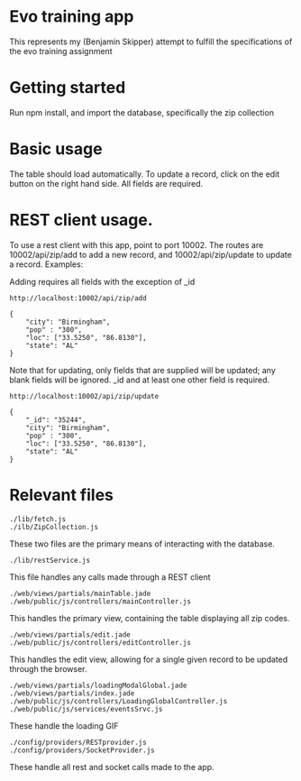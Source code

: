 Evo training app
======================

This represents my (Benjamin Skipper) attempt to fulfill the specifications of the evo training assignment

# Getting started

Run npm install, and import the database, specifically the zip collection

# Basic usage

The table should load automatically. To update a record, click on the edit button on the right hand side. All fields are required.

# REST client usage.

To use a rest client with this app, point to port 10002. The routes are 10002/api/zip/add to add a new record, and 10002/api/zip/update to update a record.
Examples:

Adding requires all fields with the exception of _id
```
http://localhost:10002/api/zip/add

{
    "city": "Birmingham",
    "pop" : "300",
    "loc": ["33.5250", "86.8130"],
    "state": "AL"
}
```

Note that for updating, only fields that are supplied will be updated; any blank fields will be ignored. _id and at least one other field is required.
```
http://localhost:10002/api/zip/update

{
    "_id": "35244",
    "city": "Birmingham",
    "pop" : "300",
    "loc": ["33.5250", "86.8130"],
    "state": "AL"
}
```

# Relevant files

```
./lib/fetch.js
./ilb/ZipCollection.js
```

These two files are the primary means of interacting with the database.

```
./lib/restService.js
```

This file handles any calls made through a REST client

```
./web/views/partials/mainTable.jade
./web/public/js/controllers/mainController.js
```

This handles the primary view, containing the table displaying all zip codes.

```
./web/views/partials/edit.jade
./web/public/js/controllers/editController.js
```

This handles the edit view, allowing for a single given record to be updated through the browser.

```
./web/views/partials/loadingModalGlobal.jade
./web/views/partials/index.jade
./web/public/js/controllers/LoadingGlobalController.js
./web/public/js/services/eventsSrvc.js
```

These handle the loading GIF

```
./config/providers/RESTprovider.js
./config/providers/SocketProvider.js
```
These handle all rest and socket calls made to the app.